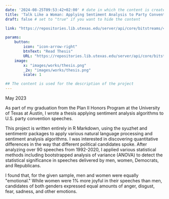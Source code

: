 ```yaml
---
date: '2024-08-25T09:53:42+02:00' # date in which the content is created - defaults to "today"
title: 'Talk Like a Woman: Applying Sentiment Analysis to Party Convention Speeches'
draft: false # set to "true" if you want to hide the content 

link: "https://repositories.lib.utexas.edu/server/api/core/bitstreams/47b049e7-6c68-4871-9e6d-2abdff1c52b7/content" # optional URL to link the logo to

params:
    button:
        icon: "icon-arrow-right"
        btnText: "Read Thesis"
        URL: "https://repositories.lib.utexas.edu/server/api/core/bitstreams/47b049e7-6c68-4871-9e6d-2abdff1c52b7/content"
    image:
        x: "images/works/thesis.png"
        _2x: "images/works/thesis.png"
        scale: 1    

## The content is used for the description of the project
---
```


May 2023

As part of my graduation from the Plan II Honors Program at the University of Texas at Austin, I wrote a thesis applying sentiment analysis algorithms to U.S. party convention speeches. 

This project is written entirely in R Markdown, using the syuzhet and sentimentr packages to apply various natural language processing and sentiment analysis algorithms. I was interested in discovering quantitative differences in the way that different political candidates spoke. After analyzing over 90 speeches
from 1992-2020, I applied various statistical methods including bootstrapped analysis of variance (ANOVA) to detect the statistical significance in speeches delivered by men, women, Democrats, and Republicans.

I found that, for the given sample, men and women were equally "emotional." While women were 1% more joyful in their speeches than men, candidates of both genders expressed equal amounts of anger, disgust, fear, sadness, and other emotions. 